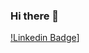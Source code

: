 ### Hi there 👋
[!Linkedin Badge](https://img.shields.io/badge/-Renan_Afrausino-blue?style=flat-square&logo=Linkedin&logoColor=white&link=https://https://www.linkedin.com/in/renan-afrausino//)]

<!--
**rafrausino/rafrausino** is a ✨ _special_ ✨ repository because its `README.md` (this file) appears on your GitHub profile.

Here are some ideas to get you started:

- 🔭 I’m currently working on ...
- 🌱 I’m currently learning ...
- 👯 I’m looking to collaborate on ...
- 🤔 I’m looking for help with ...
- 💬 Ask me about ...
- 📫 How to reach me: ...
- 😄 Pronouns: ...
- ⚡ Fun fact: ...
-->
